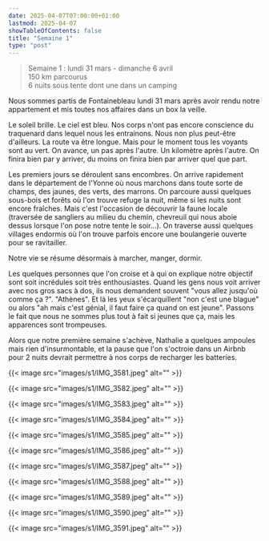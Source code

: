 ```yaml
---
date: 2025-04-07T07:00:00+01:00
lastmod: 2025-04-07
showTableOfContents: false
title: "Semaine 1"
type: "post"
---
```


> Semaine 1 : lundi 31 mars - dimanche 6 avril  
> 150 km parcourus  
> 6 nuits sous tente dont une dans un camping

Nous sommes partis de Fontainebleau lundi 31 mars après avoir rendu notre appartement et mis toutes nos affaires dans un box la veille.

Le soleil brille. Le ciel est bleu. Nos corps n'ont pas encore conscience du traquenard dans lequel nous les entrainons. Nous non plus peut-être d'ailleurs. La route va être longue. Mais pour le moment tous les voyants sont au vert. On avance, un pas après l'autre. Un kilomètre après l'autre. On finira bien par y arriver, du moins on finira bien par arriver quel que part.

Les premiers jours se déroulent sans encombres. On arrive rapidement dans le département de l'Yonne où nous marchons dans toute sorte de champs, des jaunes, des verts, des marrons. On parcoure aussi quelques sous-bois et forêts où l'on trouve refuge la nuit, même si les nuits sont encore fraîches. Mais c'est l'occasion de découvrir la faune locale (traversée de sangliers au milieu du chemin, chevreuil qui nous aboie dessus lorsque l'on pose notre tente le soir...). On traverse aussi quelques villages endormis où l'on trouve parfois encore une boulangerie ouverte pour se ravitailler. 

Notre vie se résume désormais à marcher, manger, dormir.

Les quelques personnes que l'on croise et à qui on explique notre objectif sont soit incrédules soit très enthousiastes. Quand les gens nous voit arriver avec nos gros sacs à dos, ils nous demandent souvent "vous allez jusqu'où comme ça ?". "Athènes". Et là les yeux s'écarquillent "non c'est une blague" ou alors "ah mais c'est génial, il faut faire ça quand on est jeune". Passons le fait que nous ne sommes plus tout à fait si jeunes que ça, mais les apparences sont trompeuses.

Alors que notre première semaine s'achève, Nathalie a quelques ampoules mais rien d'insurmontable, et la pause que l'on s'octroie dans un Airbnb pour 2 nuits devrait permettre à nos corps de recharger les batteries.

{{< image src="images/s1/IMG_3581.jpeg" alt="" >}}

{{< image src="images/s1/IMG_3582.jpeg" alt="" >}}

{{< image src="images/s1/IMG_3583.jpeg" alt="" >}}

{{< image src="images/s1/IMG_3584.jpeg" alt="" >}}

{{< image src="images/s1/IMG_3585.jpeg" alt="" >}}

{{< image src="images/s1/IMG_3586.jpeg" alt="" >}}

{{< image src="images/s1/IMG_3587.jpeg" alt="" >}}

{{< image src="images/s1/IMG_3588.jpeg" alt="" >}}

{{< image src="images/s1/IMG_3589.jpeg" alt="" >}}

{{< image src="images/s1/IMG_3590.jpeg" alt="" >}}

{{< image src="images/s1/IMG_3591.jpeg" alt="" >}}








